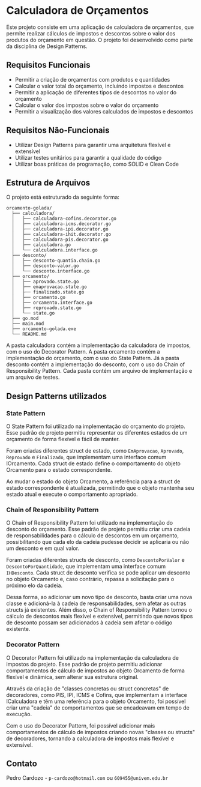 # __Calculadora de Orçamentos__
Este projeto consiste em uma aplicação de calculadora de orçamentos, que permite realizar cálculos de impostos e descontos sobre o valor dos produtos do orçamento em questão. O projeto foi desenvolvido como parte da disciplina de Design Patterns.

## __Requisitos Funcionais__
* Permitir a criação de orçamentos com produtos e quantidades
* Calcular o valor total do orçamento, incluindo impostos e descontos
* Permitir a aplicação de diferentes tipos de descontos no valor do orçamento
* Calcular o valor dos impostos sobre o valor do orçamento
* Permitir a visualização dos valores calculados de impostos e descontos

## __Requisitos Não-Funcionais__
* Utilizar Design Patterns para garantir uma arquitetura flexível e extensível
* Utilizar testes unitários para garantir a qualidade do código
* Utilizar boas práticas de programação, como SOLID e Clean Code

## __Estrutura de Arquivos__

O projeto está estruturado da seguinte forma:

```
orcamento-golada/
  ├── calculadora/
  │   ├── calculadora-cofins.decorator.go
  │   ├── calculadora-icms.decorator.go
  │   ├── calculadora-ipi.decorator.go
  │   ├── calculadora-ihit.decorator.go
  │   ├── calculadora-pis.decorator.go
  │   ├── calculadora.go  
  │   └── calculadora.interface.go
  ├── desconto/
  │   ├── desconto-quantia.chain.go
  │   ├── desconto-valor.go
  │   └── desconto.interface.go
  ├── orcamento/
  │   ├── aprovado.state.go
  │   ├── emaprovacao.state.go
  │   ├── finalizado.state.go
  │   ├── orcamento.go
  │   ├── orcamento.interface.go
  │   ├── reprovado.state.go
  │   └── state.go
  ├── go.mod
  ├── main.mod
  ├── orcamento-golada.exe
  └── README.md
```

A pasta calculadora contém a implementação da calculadora de impostos, com o uso do Decorator Pattern. A pasta orcamento contém a implementação do orçamento, com o uso do State Pattern. Já a pasta desconto contém a implementação do desconto, com o uso do Chain of Responsibility Pattern. Cada pasta contém um arquivo de implementação e um arquivo de testes.

## __Design Patterns utilizados__

### __State Pattern__
O State Pattern foi utilizado na implementação do orçamento do projeto. Esse padrão de projeto permitiu representar os diferentes estados de um orçamento de forma flexível e fácil de manter.

Foram criadas diferentes struct de estado, como `EmAprovacao`, `Aprovado`, `Reprovado` e `Finalizado`, que implementam uma interface comum IOrcamento. Cada struct de estado define o comportamento do objeto Orcamento para o estado correspondente.

Ao mudar o estado do objeto Orcamento, a referência para a struct de estado correspondente é atualizada, permitindo que o objeto mantenha seu estado atual e execute o comportamento apropriado.

### __Chain of Responsibility Pattern__
O Chain of Responsibility Pattern foi utilizado na implementação do desconto do orçamento. Esse padrão de projeto permitiu criar uma cadeia de responsabilidades para o cálculo de descontos em um orçamento, possibilitando que cada elo da cadeia pudesse decidir se aplicaria ou não um desconto e em qual valor.

Foram criadas diferentes structs de desconto, como `DescontoPorValor` e `DescontoPorQuantidade`, que implementam uma interface comum `IHDesconto`. Cada struct de desconto verifica se pode aplicar um desconto no objeto Orcamento e, caso contrário, repassa a solicitação para o próximo elo da cadeia.

Dessa forma, ao adicionar um novo tipo de desconto, basta criar uma nova classe e adicioná-la à cadeia de responsabilidades, sem afetar as outras structs já existentes. Além disso, o Chain of Responsibility Pattern tornou o cálculo de descontos mais flexível e extensível, permitindo que novos tipos de desconto possam ser adicionados à cadeia sem afetar o código existente.

### __Decorator Pattern__
O Decorator Pattern foi utilizado na implementação da calculadora de impostos do projeto. Esse padrão de projeto permitiu adicionar comportamentos de cálculo de impostos ao objeto Orcamento de forma flexível e dinâmica, sem alterar sua estrutura original.

Através da criação de "classes concretas ou struct concretas" de decoradores, como PIS, IPI, ICMS e Cofins, que implementam a interface ICalculadora e têm uma referência para o objeto Orcamento, foi possível criar uma "cadeia" de comportamentos que se encadeavam em tempo de execução.

Com o uso do Decorator Pattern, foi possível adicionar mais comportamentos de cálculo de impostos criando novas "classes ou structs" de decoradores, tornando a calculadora de impostos mais flexível e extensível.

## __Contato__
Pedro Cardozo - `p-cardozo@hotmail.com` ou `609455@univem.edu.br`
